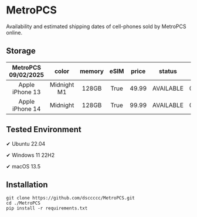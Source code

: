 # MetroPCS
Availability and estimated shipping dates of cell-phones sold by MetroPCS online.
## Storage
|MetroPCS 09/02/2025|color|memory|eSIM|price|status|shipping from|shipping to|
|:--:|:--:|:--:|:--:|:--:|:--:|:--:|:--:|
|Apple iPhone 13|Midnight M1|128GB|True|49.99|AVAILABLE|09/01/2025|09/08/2025|
|Apple iPhone 14|Midnight|128GB|True|99.99|AVAILABLE|09/01/2025|09/08/2025|

## Tested Environment
✔ Ubuntu 22.04

✔ Windows 11 22H2

✔ macOS 13.5
## Installation
```
git clone https://github.com/dsccccc/MetroPCS.git
cd ./MetroPCS
pip install -r requirements.txt
```
